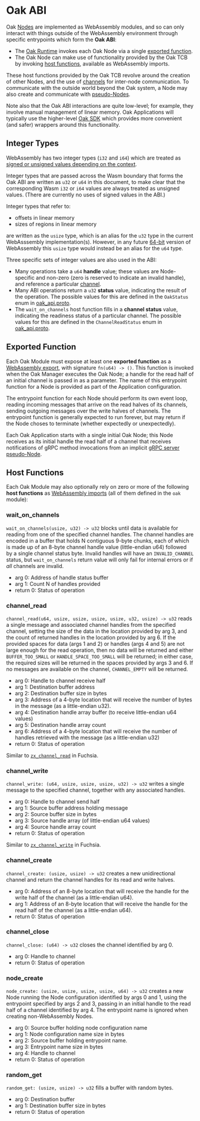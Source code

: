 # Oak ABI

Oak [Nodes](concepts.md#oak-node) are implemented as WebAssembly modules, and so
can only interact with things outside of the WebAssembly environment through
specific entrypoints which form the **Oak ABI**:

- The [Oak Runtime](concepts.md#oak-runtime) invokes each Oak Node via a single
  [exported function](#exported-function).
- The Oak Node can make use of functionality provided by the Oak TCB by invoking
  [host functions](#host-functions), available as WebAssembly imports.

These host functions provided by the Oak TCB revolve around the creation of
other Nodes, and the use of [channels](concepts.md#channels) for inter-node
communication. To communicate with the outside world beyond the Oak system, a
Node may also create and communicate with
[pseudo-Nodes](concepts.md#pseudo-nodes).

Note also that the Oak ABI interactions are quite low-level; for example, they
involve manual management of linear memory. Oak Applications will typically use
the higher-level [Oak SDK](sdk.md) which provides more convenient (and safer)
wrappers around this functionality.

## Integer Types

WebAssembly has two integer types (`i32` and `i64`) which are treated as
[signed or unsigned values depending on the context](https://webassembly.github.io/spec/core/syntax/types.html#value-types).

Integer types that are passed across the Wasm boundary that forms the Oak ABI
are written as `u32` or `u64` in this document, to make clear that the
corresponding Wasm `i32` or `i64` values are always treated as unsigned values.
(There are currently no uses of signed values in the ABI.)

Integer types that refer to:

- offsets in linear memory
- sizes of regions in linear memory

are written as the `usize` type, which is an alias for the `u32` type in the
current WebAsssembly implementation(s). However, in any future
[64-bit](https://github.com/WebAssembly/design/blob/master/FutureFeatures.md#linear-memory-bigger-than-4-gib)
version of WebAssembly this `usize` type would instead be an alias for the `u64`
type.

Three specific sets of integer values are also used in the ABI:

- Many operations take a `u64` **handle** value; these values are Node-specific
  and non-zero (zero is reserved to indicate an invalid handle), and reference a
  particular [channel](concepts.md#channels).
- Many ABI operations return a `u32` **status** value, indicating the result of
  the operation. The possible values for this are defined in the `OakStatus`
  enum in [oak_api.proto](/oak/proto/oak_api.proto).
- The `wait_on_channels` host function fills in a **channel status** value,
  indicating the readiness status of a particular channel. The possible values
  for this are defined in the `ChannelReadStatus` enum in
  [oak_api.proto](/oak/proto/oak_api.proto).

## Exported Function

Each Oak Module must expose at least one **exported function** as a
[WebAssembly export](https://webassembly.github.io/spec/core/syntax/modules.html#exports),
with signature `fn(u64) -> ()`. This function is invoked when the Oak Manager
executes the Oak Node; a handle for the read half of an initial channel is
passed in as a parameter. The name of this entrypoint function for a Node is
provided as part of the Application configuration.

The entrypoint function for each Node should perform its own event loop, reading
incoming messages that arrive on the read halves of its channels, sending
outgoing messages over the write halves of channels. The entrypoint function is
generally expected to run forever, but may return if the Node choses to
terminate (whether expectedly or unexpectedly).

Each Oak Application starts with a single initial Oak Node; this Node receives
as its initial handle the read half of a channel that receives notifications of
gRPC method invocations from an implicit
[gRPC server pseudo-Node](concepts.md#pseudo-nodes).

## Host Functions

Each Oak Module may also optionally rely on zero or more of the following **host
functions** as
[WebAssembly imports](https://webassembly.github.io/spec/core/syntax/modules.html#imports)
(all of them defined in the `oak` module):

### wait_on_channels

`wait_on_channels(usize, u32) -> u32` blocks until data is available for reading
from one of the specified channel handles. The channel handles are encoded in a
buffer that holds N contiguous 9-byte chunks, each of which is made up of an
8-byte channel handle value (little-endian u64) followed by a single channel
status byte. Invalid handles will have an `INVALID_CHANNEL` status, but
`wait_on_channels` return value will only fail for internal errors or if _all_
channels are invalid.

- arg 0: Address of handle status buffer
- arg 1: Count N of handles provided
- return 0: Status of operation

### channel_read

`channel_read(u64, usize, usize, usize, usize, u32, usize) -> u32` reads a
single message and associated channel handles from the specified channel,
setting the size of the data in the location provided by arg 3, and the count of
returned handles in the location provided by arg 6. If the provided spaces for
data (args 1 and 2) or handles (args 4 and 5) are not large enough for the read
operation, then no data will be returned and either `BUFFER_TOO_SMALL` or
`HANDLE_SPACE_TOO_SMALL` will be returned; in either case, the required sizes
will be returned in the spaces provided by args 3 and 6. If no messages are
available on the channel, `CHANNEL_EMPTY` will be returned.

- arg 0: Handle to channel receive half
- arg 1: Destination buffer address
- arg 2: Destination buffer size in bytes
- arg 3: Address of a 4-byte location that will receive the number of bytes in
  the message (as a little-endian u32).
- arg 4: Destination handle array buffer (to receive little-endian u64 values)
- arg 5: Destination handle array count
- arg 6: Address of a 4-byte location that will receive the number of handles
  retrieved with the message (as a little-endian u32)
- return 0: Status of operation

Similar to
[`zx_channel_read`](https://fuchsia.dev/fuchsia-src/zircon/syscalls/channel_read)
in Fuchsia.

### channel_write

`channel_write: (u64, usize, usize, usize, u32) -> u32` writes a single message
to the specified channel, together with any associated handles.

- arg 0: Handle to channel send half
- arg 1: Source buffer address holding message
- arg 2: Source buffer size in bytes
- arg 3: Source handle array (of little-endian u64 values)
- arg 4: Source handle array count
- return 0: Status of operation

Similar to
[`zx_channel_write`](https://fuchsia.dev/fuchsia-src/zircon/syscalls/channel_write)
in Fuchsia.

### channel_create

`channel_create: (usize, usize) -> u32` creates a new unidirectional channel and
return the channel handles for its read and write halves.

- arg 0: Address of an 8-byte location that will receive the handle for the
  write half of the channel (as a little-endian u64).
- arg 1: Address of an 8-byte location that will receive the handle for the read
  half of the channel (as a little-endian u64).
- return 0: Status of operation

### channel_close

`channel_close: (u64) -> u32` closes the channel identified by arg 0.

- arg 0: Handle to channel
- return 0: Status of operation

### node_create

`node_create: (usize, usize, usize, usize, u64) -> u32` creates a new Node
running the Node configuration identified by args 0 and 1, using the entrypoint
specified by args 2 and 3, passing in an initial handle to the read half of a
channel identified by arg 4. The entrypoint name is ignored when creating
non-WebAssembly Nodes.

- arg 0: Source buffer holding node configuration name
- arg 1: Node configuration name size in bytes
- arg 2: Source buffer holding entrypoint name.
- arg 3: Entrypoint name size in bytes
- arg 4: Handle to channel
- return 0: Status of operation

### random_get

`random_get: (usize, usize) -> u32` fills a buffer with random bytes.

- arg 0: Destination buffer
- arg 1: Destination buffer size in bytes
- return 0: Status of operation
